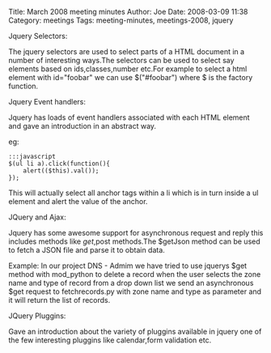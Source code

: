 Title: March 2008 meeting minutes
Author: Joe
Date: 2008-03-09 11:38
Category: meetings
Tags: meeting-minutes, meetings-2008, jquery


Jquery Selectors:

The jquery selectors are used to select parts of a HTML document in a number of interesting ways.The selectors can be used to select say elements based on ids,classes,number etc.For example to select a html element with id="foobar" we can use $("#foobar") where $ is the factory function.

Jquery Event handlers:

Jquery has loads of event handlers associated with each HTML element and gave an introduction in an abstract way.


eg:

    :::javascript
    $(ul li a).click(function(){
        alert(($this).val());
    });

This will actually select all anchor tags within a li which is in turn inside a ul element and alert the value of the anchor.

JQuery and Ajax:

Jquery has some awesome support for asynchronous request and reply this includes methods like $get,$post methods.The $getJson method can be used to fetch a JSON file and parse it to obtain data.

Example: In our project DNS - Admim we have tried to use jquerys $get method with mod_python to delete a record when the user selects the zone name and type of record from a drop down list we send an asynchronous $get
request to fetchrecords.py with zone name and type as parameter and it will return the list of records.

JQuery Pluggins:

Gave an introduction about the variety of pluggins available in jquery one of the few interesting pluggins like calendar,form validation etc.
